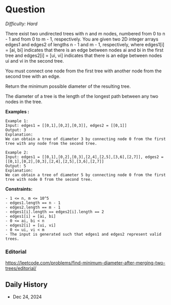 # Question 

_Difficulty: Hard_

There exist two undirected trees with n and m nodes, numbered from 0 to n - 1 and from 0 to m - 1, respectively. You are given two 2D integer arrays edges1 and edges2 of lengths n - 1 and m - 1, respectively, where edges1[i] = [ai, bi] indicates that there is an edge between nodes ai and bi in the first tree and edges2[i] = [ui, vi] indicates that there is an edge between nodes ui and vi in the second tree.

You must connect one node from the first tree with another node from the second tree with an edge.

Return the minimum possible diameter of the resulting tree.

The diameter of a tree is the length of the longest path between any two nodes in the tree.

**Examples :**
```
Example 1:
Input: edges1 = [[0,1],[0,2],[0,3]], edges2 = [[0,1]]
Output: 3
Explanation:
We can obtain a tree of diameter 3 by connecting node 0 from the first tree with any node from the second tree.

Example 2:
Input: edges1 = [[0,1],[0,2],[0,3],[2,4],[2,5],[3,6],[2,7]], edges2 = [[0,1],[0,2],[0,3],[2,4],[2,5],[3,6],[2,7]]
Output: 5
Explanation:
We can obtain a tree of diameter 5 by connecting node 0 from the first tree with node 0 from the second tree.
```

**Constraints:**
```
- 1 <= n, m <= 10^5
- edges1.length == n - 1
- edges2.length == m - 1
- edges1[i].length == edges2[i].length == 2
- edges1[i] = [ai, bi]
- 0 <= ai, bi < n
- edges2[i] = [ui, vi]
- 0 <= ui, vi < m
- The input is generated such that edges1 and edges2 represent valid trees.
```

### Editorial
https://leetcode.com/problems/find-minimum-diameter-after-merging-two-trees/editorial/

## Daily History
- Dec 24, 2024